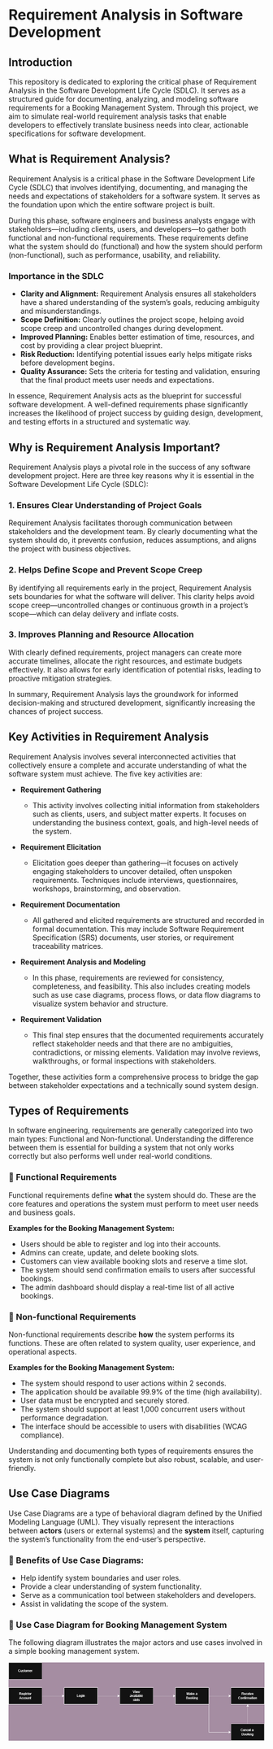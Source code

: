 # Requirement Analysis in Software Development

## Introduction

This repository is dedicated to exploring the critical phase of Requirement Analysis in the Software Development Life Cycle (SDLC). It serves as a structured guide for documenting, analyzing, and modeling software requirements for a Booking Management System. Through this project, we aim to simulate real-world requirement analysis tasks that enable developers to effectively translate business needs into clear, actionable specifications for software development.

## What is Requirement Analysis?

Requirement Analysis is a critical phase in the Software Development Life Cycle (SDLC) that involves identifying, documenting, and managing the needs and expectations of stakeholders for a software system. It serves as the foundation upon which the entire software project is built.

During this phase, software engineers and business analysts engage with stakeholders—including clients, users, and developers—to gather both functional and non-functional requirements. These requirements define what the system should do (functional) and how the system should perform (non-functional), such as performance, usability, and reliability.

### Importance in the SDLC

- **Clarity and Alignment:** Requirement Analysis ensures all stakeholders have a shared understanding of the system’s goals, reducing ambiguity and misunderstandings.
- **Scope Definition:** Clearly outlines the project scope, helping avoid scope creep and uncontrolled changes during development.
- **Improved Planning:** Enables better estimation of time, resources, and cost by providing a clear project blueprint.
- **Risk Reduction:** Identifying potential issues early helps mitigate risks before development begins.
- **Quality Assurance:** Sets the criteria for testing and validation, ensuring that the final product meets user needs and expectations.

In essence, Requirement Analysis acts as the blueprint for successful software development. A well-defined requirements phase significantly increases the likelihood of project success by guiding design, development, and testing efforts in a structured and systematic way.

## Why is Requirement Analysis Important?

Requirement Analysis plays a pivotal role in the success of any software development project. Here are three key reasons why it is essential in the Software Development Life Cycle (SDLC):

### 1. Ensures Clear Understanding of Project Goals
Requirement Analysis facilitates thorough communication between stakeholders and the development team. By clearly documenting what the system should do, it prevents confusion, reduces assumptions, and aligns the project with business objectives.

### 2. Helps Define Scope and Prevent Scope Creep
By identifying all requirements early in the project, Requirement Analysis sets boundaries for what the software will deliver. This clarity helps avoid scope creep—uncontrolled changes or continuous growth in a project’s scope—which can delay delivery and inflate costs.

### 3. Improves Planning and Resource Allocation
With clearly defined requirements, project managers can create more accurate timelines, allocate the right resources, and estimate budgets effectively. It also allows for early identification of potential risks, leading to proactive mitigation strategies.

In summary, Requirement Analysis lays the groundwork for informed decision-making and structured development, significantly increasing the chances of project success.

## Key Activities in Requirement Analysis

Requirement Analysis involves several interconnected activities that collectively ensure a complete and accurate understanding of what the software system must achieve. The five key activities are:

- **Requirement Gathering**
  - This activity involves collecting initial information from stakeholders such as clients, users, and subject matter experts. It focuses on understanding the business context, goals, and high-level needs of the system.

- **Requirement Elicitation**
  - Elicitation goes deeper than gathering—it focuses on actively engaging stakeholders to uncover detailed, often unspoken requirements. Techniques include interviews, questionnaires, workshops, brainstorming, and observation.

- **Requirement Documentation**
  - All gathered and elicited requirements are structured and recorded in formal documentation. This may include Software Requirement Specification (SRS) documents, user stories, or requirement traceability matrices.

- **Requirement Analysis and Modeling**
  - In this phase, requirements are reviewed for consistency, completeness, and feasibility. This also includes creating models such as use case diagrams, process flows, or data flow diagrams to visualize system behavior and structure.

- **Requirement Validation**
  - This final step ensures that the documented requirements accurately reflect stakeholder needs and that there are no ambiguities, contradictions, or missing elements. Validation may involve reviews, walkthroughs, or formal inspections with stakeholders.

Together, these activities form a comprehensive process to bridge the gap between stakeholder expectations and a technically sound system design.

## Types of Requirements

In software engineering, requirements are generally categorized into two main types: Functional and Non-functional. Understanding the difference between them is essential for building a system that not only works correctly but also performs well under real-world conditions.

### 🔹 Functional Requirements

Functional requirements define **what** the system should do. These are the core features and operations the system must perform to meet user needs and business goals.

**Examples for the Booking Management System:**
- Users should be able to register and log into their accounts.
- Admins can create, update, and delete booking slots.
- Customers can view available booking slots and reserve a time slot.
- The system should send confirmation emails to users after successful bookings.
- The admin dashboard should display a real-time list of all active bookings.

### 🔸 Non-functional Requirements

Non-functional requirements describe **how** the system performs its functions. These are often related to system quality, user experience, and operational aspects.

**Examples for the Booking Management System:**
- The system should respond to user actions within 2 seconds.
- The application should be available 99.9% of the time (high availability).
- User data must be encrypted and securely stored.
- The system should support at least 1,000 concurrent users without performance degradation.
- The interface should be accessible to users with disabilities (WCAG compliance).

Understanding and documenting both types of requirements ensures the system is not only functionally complete but also robust, scalable, and user-friendly.

## Use Case Diagrams

Use Case Diagrams are a type of behavioral diagram defined by the Unified Modeling Language (UML). They visually represent the interactions between **actors** (users or external systems) and the **system** itself, capturing the system’s functionality from the end-user’s perspective.

### 📌 Benefits of Use Case Diagrams:
- Help identify system boundaries and user roles.
- Provide a clear understanding of system functionality.
- Serve as a communication tool between stakeholders and developers.
- Assist in validating the scope of the system.

### 🎯 Use Case Diagram for Booking Management System

The following diagram illustrates the major actors and use cases involved in a simple booking management system.

![Use Case Diagram](alx-booking-uc.drawio.png)



